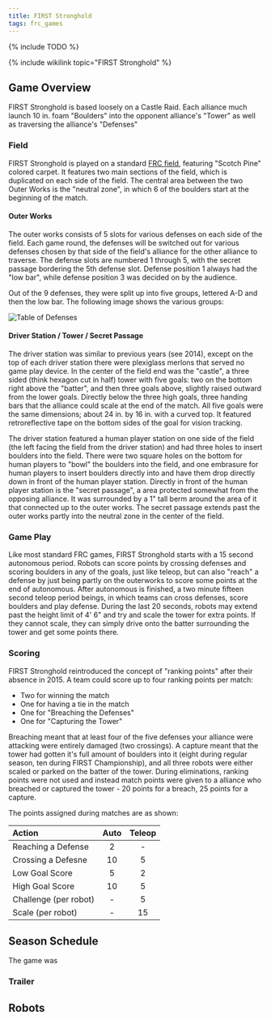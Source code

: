 ```yaml
---
title: FIRST Stronghold
tags: frc_games
---
```

{% include TODO %}

{% include wikilink topic="FIRST Stronghold" %}

## Game Overview

FIRST Stronghold is based loosely on a Castle Raid. Each alliance much launch 10 in. foam "Boulders" into the opponent alliance's "Tower" as well as traversing the alliance's "Defenses"

### Field

FIRST Stronghold is played on a standard [FRC field](frc-field), featuring "Scotch Pine" colored carpet. It features two main sections of the field, which is duplicated on each side of the field. The central area between the two Outer Works is the "neutral zone", in which 6 of the boulders start at the beginning of the match.

#### Outer Works

The outer works consists of 5 slots for various defenses on each side of the field. Each game round, the defenses will be switched out for various defenses chosen by that side of the field's alliance for the other alliance to traverse. The defense slots are numbered 1 through 5, with the secret passage bordering the 5th defense slot. Defense position 1 always had the "low bar", while defense position 3 was decided on by the audience.

Out of the 9 defenses, they were split up into five groups, lettered A-D and then the low bar. The following image shows the various groups:

![Table of Defenses](https://i.redditmedia.com/o5Zjnxl9F6rFvCwN0eG0d_YfPhp_n3oPAbIDWTXOzBM.jpg?w=993&s=3ee8d2e7ac46c869520099c750f42b26 "Periodic Table of the Defenses")


#### Driver Station / Tower / Secret Passage

The driver station was similar to previous years (see 2014), except on the top of each driver station there were plexiglass merlons that served no game play device. In the center of the field end was the "castle", a three sided (think hexagon cut in half) tower with five goals: two on the bottom right above the "batter", and then three goals above, slightly raised outward from the lower goals. Directly below the three high goals, three handing bars that the alliance could scale at the end of the match. All five goals were the same dimensions; about 24 in. by 16 in. with a curved top. It featured retroreflective tape on the bottom sides of the goal for vision tracking.

The driver station featured a human player station on one side of the field (the left facing the field from the driver station) and had three holes to insert boulders into the field. There were two square holes on the bottom for human players to "bowl" the boulders into the field, and one embrasure for human players to insert boulders directly into and have them drop directly down in front of the human player station. Directly in front of the human player station is the "secret passage", a area protected somewhat from the opposing alliance. It was surrounded by a 1" tall berm around the area of it that connected up to the outer works. The secret passage extends past the outer works partly into the neutral zone in the center of the field.

### Game Play

Like most standard FRC games, FIRST Stronghold starts with a 15 second autonomous period. Robots can score points by crossing defenses and scoring boulders in any of the goals, just like teleop, but can also "reach" a defense by just being partly on the outerworks to score some points at the end of autonomous. After autonomous is finished, a two minute fifteen second teleop period beings, in which teams can cross defenses, score boulders and play defense. During the last 20 seconds, robots may extend past the height limit of 4' 6" and try and scale the tower for extra points. If they cannot scale, they can simply drive onto the batter surrounding the tower and get some points there.

### Scoring

FIRST Stronghold reintroduced the concept of "ranking points" after their absence in 2015. A team could score up to four ranking points per match:

- Two for winning the match
- One for having a tie in the match
- One for "Breaching the Defenses"
- One for "Capturing the Tower"

Breaching meant that at least four of the five defenses your alliance were attacking were entirely damaged (two crossings). A capture meant that the tower had gotten it's full amount of boulders into it (eight during regular season, ten during FIRST Championship), and all three robots were either scaled or parked on the batter of the tower. During eliminations, ranking points were not used and instead match points were given to a alliance who breached or captured the tower - 20 points for a breach, 25 points for a capture.

The points assigned during matches are as shown:

| Action               | Auto | Teleop |
|:---------------------|:----:|:------:|
| Reaching a Defense   | 2    | -      |
| Crossing a Defesne   | 10   | 5      |
| Low Goal Score       | 5    | 2      |
| High Goal Score      | 10   | 5      |
| Challenge (per robot)| -    | 5      |
| Scale (per robot)    | -    | 15     |

## Season Schedule

The game was 

### Trailer



## Robots
